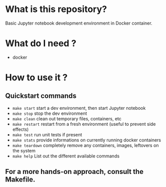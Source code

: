 # What is this repository? #
Basic Jupyter notebook development environment in Docker container.

# What do I need ? #
 - docker

# How to use it ? #

## Quickstart commands ##
 - `make start` start a dev environment, then start Jupyter notebook
 - `make stop` stop the dev environment
 - `make clean` clean out temporary files, containers, etc
 - `make restart` restart from a fresh environment (useful to prevent side effects)
 - `make test` run unit tests if present
 - `make stats` provide informations on currently running docker containers
 - `make teardown` completely remove any containers, images, leftovers on the system
 - `make help` List out the different available commands

## For a more hands-on approach, consult the Makefile. ##
